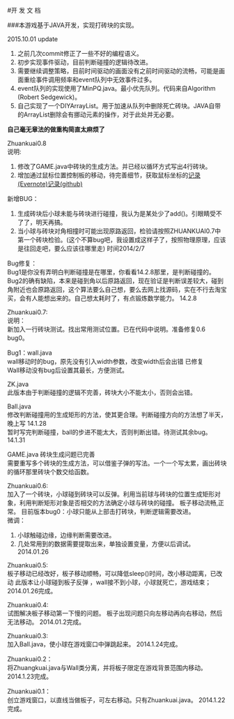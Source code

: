 #开 发 文 档

###本游戏基于JAVA开发，实现打砖块的实现。

2015.10.01 update
1. 之前几次commit修正了一些不好的编程语义。
2. 初步实现事件驱动，目前判断碰撞的逻辑待改进。
3. 需要继续调整策略，目前时间驱动的画面没有之前时间驱动的流畅，可能是画面重绘事件调用频率和event队列中无效事件过多。
4. event队列的实现使用了MinPQ.java。最小优先队列。代码来自Algorithm (Robert Sedgewick)。
5. 自己实现了一个DIYArrayList。用于加速从队列中删除死亡砖块。JAVA自带的ArrayList删除会有挪动元素的操作，对于此处并无必要。

**自己毫无章法的做重构简直太麻烦了**

Zhuankuai0.8  
说明:  
1. 修改了GAME.java中砖块的生成方法。并已经以循环方式写出4行砖块。  
2. 增加通过鼠标位置控制板的移动，待完善细节，获取鼠标坐标的[记录(Evernote)](http://www.evernote.com/shard/s93/sh/9551a7b0-f389-48a0-9e23-b3f2d820e2a3/b139647fef562a46e9d30f7e7bd629d0)[记录(github)](mouse.md)

新增BUG：  
1. 生成砖块后小球未能与砖块进行碰撞，我认为是某处少了add()。引眼睛受不了了，明天再搞。  
2. 当小球与砖块对角相撞时可能出现原路返回，检验请按照ZHUANKUAI0.7中第一个砖块检验。(这个不算bug吧，我设置成这样子了，按照物理原理，应该是往回走吧，要么应该往哪里走)
时间2014/2/7

Bug修复：  
Bug1是你没有弄明白判断碰撞是在哪里，你看看14.2.8那里，是判断碰撞的。
Bug2的确有缺陷，本来是碰到角以后原路返回，现在验证是判断误差较大，碰到角附近也会原路返回，这个算法要么自己想，要么去网上找源码，实在不行去淘宝买，会有人能想出来的。自己想太耗时了，有点锻炼数学能力。
14.2.8

Zhuankuai0.7:  
说明：  
新加入一行砖块测试。找出常用测试位置。已在代码中说明。准备修复0.6  bug0。

Bug1：wall.java  
wall移动时的bug，原先没有引入width参数，改变width后会出错		已修复  
Wall移动没有bug后设置其最长，方便测试。

ZK.java  
此版本由于判断碰撞的逻辑不完善，砖块大小不能太小，否则会出错。

Ball.java  
修改判断碰撞用的生成矩形的方法，使其更合理。判断碰撞方向的方法想了半天，晚上写     14.1.28  
暂时写完判断碰撞，ball的步进不能太大，否则判断出错。待测试其余bug。   14.1.31  

GAME.java  砖块生成问题已完善  
需要重写多个砖块的生成方法，可以借鉴子弹的写法。一个一个写太累，画出砖块的循环那里砖块个数交给函数。  

Zhuankuai0.6:  
加入了一个砖块，小球碰到砖块可以反弹。利用当前球与砖块的位置生成矩形对象，利用判断矩形对象是否相交的方法确定小球与砖块的碰撞。
板子移动流畅,正常。
目前版本bug0：小球只能从上部击打砖块，判断逻辑需要改进。  
微调：  
1. 小球触碰边缘，边缘判断需要改进。
2. 几处常用到的数据需要提取出来，单独设置变量，方便以后调试。
2014.01.26

Zhuankuai0.5:  
板子移动已经改好，板子移动顺畅，可以降低sleep()时间，改小移动距离，已改动
此版本让小球碰到板子反弹 ，wall接不到小球，小球就死亡，游戏结束；
2014.01.26完成。

Zhuankuai0.4:  
试图解决板子移动第一下慢的问题。
板子出现问题只向左移动再向右移动，然后无法移动。
2014.01.2完成。

Zhuankuai0.3:  
加入Ball.java，使小球在游戏窗口中弹跳起来。
2014.1.24完成。
		
Zhuankuai0.2：  
将Zhuangkuai.java与Wall类分离，并将板子限定在游戏背景范围内移动。
2014.1.23完成。

Zhuankuai0.1：  
创立游戏窗口，以直线当做板子，可左右移动。只有Zhuankuai.java。
2014.1.22完成。
